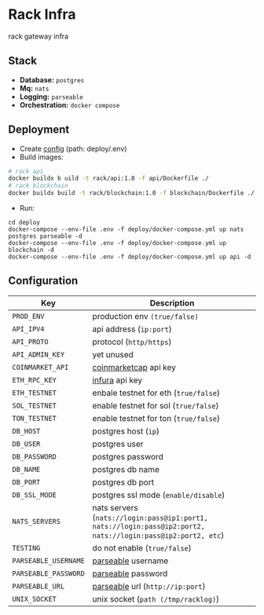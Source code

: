 # Rack Infra 
rack gateway infra 


## Stack 
- **Database:** `postgres`
- **Mq:** `nats`
- **Logging:** `parseable`
- **Orchestration:** `docker compose`

## Deployment
- Create [config](#configuration) (path: deploy/.env) 
- Build images:
```sh
# rack api
docker buildx b uild -t rack/api:1.0 -f api/Dockerfile ./
# rack blockchain
docker buildx build -t rack/blockchain:1.0 -f blockchain/Dockerfile ./
```
- Run:
```
cd deploy
docker-compose --env-file .env -f deploy/docker-compose.yml up nats postgres parseable -d
docker-compose --env-file .env -f deploy/docker-compose.yml up blockchain -d
docker-compose --env-file .env -f deploy/docker-compose.yml up api -d
```

## Configuration 
| Key         | Description        |
| ----------- | -------            |
| `PROD_ENV`    | production env   `(true/false)`  |
| `API_IPV4`     |   api address (`ip:port`)|
| `API_PROTO`      | protocol (`http/https`) |
| `API_ADMIN_KEY`      |  yet unused |
| `COINMARKET_API`      | [coinmarketcap](https://coinmarketcap.com) api key |
| `ETH_RPC_KEY`      | [infura](https://infura.io) api key |
| `ETH_TESTNET`      | enbale testnet for eth (`true/false`)|
| `SOL_TESTNET`      | enable testnet for sol (`true/false`)|
| `TON_TESTNET`      | enable testnet for ton (`true/false`)|
| `DB_HOST`      |  postgres host (`ip`)|
| `DB_USER`      | postgres user |
| `DB_PASSWORD`      | postgres password |
| `DB_NAME`      | postgres db name|
| `DB_PORT`      | postgres db port|
| `DB_SSL_MODE`      | postgres ssl mode (`enable/disable`) |
| `NATS_SERVERS`      | nats servers (`nats://login:pass@ip1:port1, nats://login:pass@ip2:port2, nats://login:pass@ip2:port2, etc`)|
| `TESTING`      | do not enable (`true/false`)|
| `PARSEABLE_USERNAME`      | [parseable](https://github.com/parseablehq/parseable) username |
| `PARSEABLE_PASSWORD`      | [parseable](https://github.com/parseablehq/parseable) password |
| `PARSEABLE_URL`      | [parseable](https://github.com/parseablehq/parseable) url (`http://ip:port`) |
| `UNIX_SOCKET`      | unix socket (`path (/tmp/racklog)`)|

